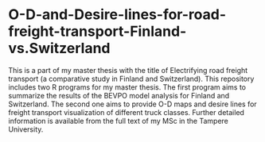 # O-D-and-Desire-lines-for-road-freight-transport-Finland-vs.Switzerland
This is a part of my master thesis with the title of Electrifying road freight transport (a comparative study in Finland and Switzerland).
This repository includes two R programs for my master thesis. The first program aims to summarize the results of the BEVPO model analysis for Finland and Switzerland. The second one aims to provide O-D maps and desire lines for freight transport visualization of different truck classes.
Further detailed information is available from the full text of my MSc in the Tampere University.
